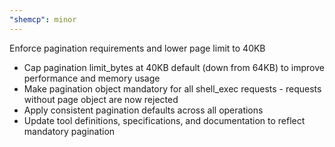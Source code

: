```yaml
---
"shemcp": minor
---
```


Enforce pagination requirements and lower page limit to 40KB

- Cap pagination limit_bytes at 40KB default (down from 64KB) to improve performance and memory usage
- Make pagination object mandatory for all shell_exec requests - requests without page object are now rejected
- Apply consistent pagination defaults across all operations
- Update tool definitions, specifications, and documentation to reflect mandatory pagination
